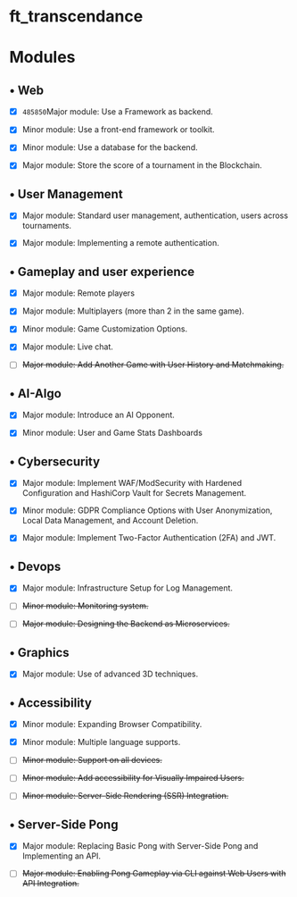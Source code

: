 # ft_transcendance


# Modules

## • Web

  - [x] `485850`Major module: Use a Framework as backend.
  
  - [x] Minor module: Use a front-end framework or toolkit.
  
  - [x] Minor module: Use a database for the backend.
  
  - [x] Major module: Store the score of a tournament in the Blockchain.

## • User Management

  - [x] Major module: Standard user management, authentication, users across tournaments.

  - [x] Major module: Implementing a remote authentication.

## • Gameplay and user experience

  - [x] Major module: Remote players

  - [x] Major module: Multiplayers (more than 2 in the same game).

  - [x] Minor module: Game Customization Options.
  
  - [x] Major module: Live chat.
  
  - [ ] ~~Major module: Add Another Game with User History and Matchmaking.~~

## • AI-Algo

  - [x] Major module: Introduce an AI Opponent.
  
  - [x] Minor module: User and Game Stats Dashboards
  
## • Cybersecurity

  - [x] Major module: Implement WAF/ModSecurity with Hardened Configuration and HashiCorp Vault for Secrets Management.

  - [x] Minor module: GDPR Compliance Options with User Anonymization, Local Data Management, and Account Deletion.

  - [x] Major module: Implement Two-Factor Authentication (2FA) and JWT.

## • Devops

  - [x] Major module: Infrastructure Setup for Log Management.

  - [ ] ~~Minor module: Monitoring system.~~

  - [ ] ~~Major module: Designing the Backend as Microservices.~~

## • Graphics

  - [x] Major module: Use of advanced 3D techniques.
  
## • Accessibility
  
  - [x] Minor module: Expanding Browser Compatibility.
  
  - [x] Minor module: Multiple language supports.

  - [ ] ~~Minor module: Support on all devices.~~

  - [ ] ~~Minor module: Add accessibility for Visually Impaired Users.~~

  - [ ] ~~Minor module: Server-Side Rendering (SSR) Integration.~~

## • Server-Side Pong

  - [x] Major module: Replacing Basic Pong with Server-Side Pong and Implementing an API.

  - [ ] ~~Major module: Enabling Pong Gameplay via CLI against Web Users with API Integration.~~
  
